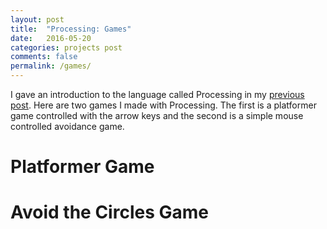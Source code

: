 ```yaml
---
layout: post
title:  "Processing: Games"
date:   2016-05-20
categories: projects post
comments: false
permalink: /games/
---
```


<script type="text/javascript" src="/libraries/processing.js"></script>

I gave an introduction to the language called Processing in my <a href="/sketches/">previous post</a>. Here are two games I made with Processing. The first is a platformer game controlled with the arrow keys and the second is a simple mouse controlled avoidance game.

# Platformer Game
<canvas data-processing-sources="/pde/Platformer.pde"></canvas>

# Avoid the Circles Game
<canvas data-processing-sources="/pde/avoidCircles.pde"></canvas>
